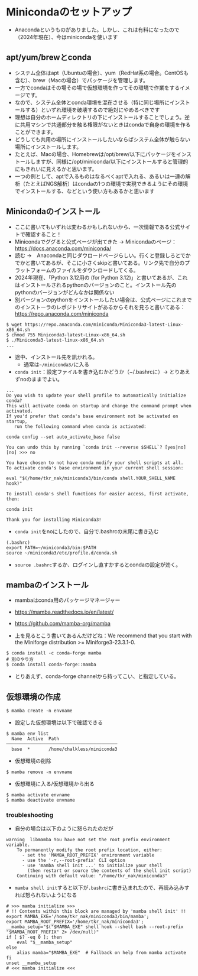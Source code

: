 # Minicondaのセットアップ

- Anacondaというものがありました。しかし、これは有料になったので（2024年現在）、今はminicondaを使います

## apt/yum/brewとconda
- システム全体はapt（Ubuntuの場合）、yum（RedHat系の場合。CentOSも含む）、brew（Macの場合）でパッケージを管理します。
- 一方でcondaはその場その場で仮想環境を作ってその環境で作業をするイメージです。
- なので、システム全体とconda環境を混在させる（特に同じ場所にインストールする）といずれ環境を破壊するので絶対にやめるべきです
- 理想は自分のホームディレクトリの下にインストールすることでしょう。逆に共用マシンで共通部分を触る権限がないときはcondaで自身の環境を作ることができます。
- どうしても共用の場所にインストールしたいならばシステム全体が触らない場所にインストールします。
- たとえば、Macの場合、Homebrewは/opt/brew/以下にパッケージをインストールしますが、同様に/opt/miniconda/以下にインストールすると管理的にもきれいに見えるかと思います。
- 一つの例として、aptで入るものはなるべくaptで入れる、あるいは一連の解析（たとえばNGS解析）はcondaの1つの環境で実現できるようにその環境でインストールする、などという使い方もあるかと思います

## Minicondaのインストール
- ここに書いてもいずれは変わるかもしれないから、一次情報である公式サイトで確認すること！
- Minicondaでググると公式ページが出てきた → Minicondaのページ：https://docs.anaconda.com/miniconda/
- 読む →　Anacondaと同じダウロードページらしい。行くと登録しろとでかでかと書いてあるが、そこに小さくskipと書いてある。リンク先で自分のプラットフォームのファイルをダウンロードしてくる。
- 2024年現在、「Python 3.12用の (for Python 3.12)」と書いてあるが、これはインストールされるpythonのバージョンのこと。インストール先のpythonのバージョンがどんなかは関係ない
- 別バージョンのpythonをインストールしたい場合は、公式ページにこれまでのインストーラのレポジトリサイトがあるからそれを見ろと書いてある：https://repo.anaconda.com/miniconda

```
$ wget https://repo.anaconda.com/miniconda/Miniconda3-latest-Linux-x86_64.sh
$ chmod 755 Miniconda3-latest-Linux-x86_64.sh
$ ./Miniconda3-latest-linux-x86_64.sh
...
```
- 途中、インストール先を訊かれる。
    - 通常は`~/miniconda3/`に入る
- `conda init`：設定ファイルを書き込むかどうか（~/.bashrcに）→ とりあえずnoのままでよい。
```
...
Do you wish to update your shell profile to automatically initialize conda?
This will activate conda on startup and change the command prompt when activated.
If you'd prefer that conda's base environment not be activated on startup,
   run the following command when conda is activated:

conda config --set auto_activate_base false

You can undo this by running `conda init --reverse $SHELL`? [yes|no]
[no] >>> no

You have chosen to not have conda modify your shell scripts at all.
To activate conda's base environment in your current shell session:

eval "$(/home/tkr_nak/miniconda3/bin/conda shell.YOUR_SHELL_NAME hook)" 

To install conda's shell functions for easier access, first activate, then:

conda init

Thank you for installing Miniconda3!
```

- `conda init`をnoにしたので、自分で.bashrcの末尾に書き込む
```
(.bashrc)
export PATH=~/miniconda3/bin:$PATH
source ~/miniconda3/etc/profile.d/conda.sh
```

- `source .bashrc`するか、ログインし直すかするとcondaの設定が効く。

## mambaのインストール
- mambaはconda用のパッケージマネージャー
- https://mamba.readthedocs.io/en/latest/
- https://github.com/mamba-org/mamba

- 上を見るとこう書いてあるんだけどね：We recommend that you start with the Miniforge distribution >= Miniforge3-23.3.1-0. 
```
$ conda install -c conda-forge mamba
# 別のやり方
$ conda install conda-forge::mamba
```
- とりあえず、conda-forge channelから持ってこい、と指定している。

## 仮想環境の作成
```
$ mamba create -n envname
```

- 設定した仮想環境は以下で確認できる
```
$ mamba env list
  Name  Active  Path                    
──────────────────────────────────────────
  base  *       /home/chalkless/miniconda3
```

- 仮想環境の削除
```
$ mamba remove -n envname
```

- 仮想環境に入る/仮想環境から出る
```
$ mamba activate envname
$ mamba deactivate envname
```

### troubleshooting
- 自分の場合は以下のように怒られたのだが
```
warning  libmamba You have not set the root prefix environment variable.
    To permanently modify the root prefix location, either:
      - set the 'MAMBA_ROOT_PREFIX' environment variable
      - use the '-r,--root-prefix' CLI option
      - use 'mamba shell init ...' to initialize your shell
        (then restart or source the contents of the shell init script)
    Continuing with default value: "/home/tkr_nak/miniconda3"
```
- `mamba shell init`すると以下が`.bashrc`に書き込まれたので、再読み込みすれば怒られないようになる
```
# >>> mamba initialize >>>
# !! Contents within this block are managed by 'mamba shell init' !!
export MAMBA_EXE='/home/tkr_nak/miniconda3/bin/mamba';
export MAMBA_ROOT_PREFIX='/home/tkr_nak/miniconda3';
__mamba_setup="$("$MAMBA_EXE" shell hook --shell bash --root-prefix "$MAMBA_ROOT_PREFIX" 2> /dev/null)"
if [ $? -eq 0 ]; then
    eval "$__mamba_setup"
else
    alias mamba="$MAMBA_EXE"  # Fallback on help from mamba activate
fi
unset __mamba_setup
# <<< mamba initialize <<<
```

